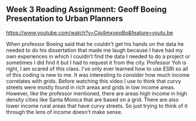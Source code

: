 ## Week 3 Reading Assignment: Geoff Boeing Presentation to Urban Planners
https://www.youtube.com/watch?v=Cjp4mxvpoBo&feature=youtu.be

When professor Boeing said that he couldn't get his hands on the data he needed to do his dissertation that made me laugh because I have had my own experiences in which I couldn't find the data I needed to do a project or sometimes I did find it but I had to request it from the city. Professor Yoh is right, I am scared of this class. I've only ever learned how to use ESRI so all of this coding is new to me. It was interesting to consider how much income correlates with grids. Before watching this video I use to think that curvy streets were mostly found in rich areas and grids in low income areas. However, like the professor mentioned, there are areas high income in high density cities like Santa Monica that are based on a grid. There are also lower income rural areas that have curvy streets. So just trying to think of it through the lens of income doesn't make sense. 
